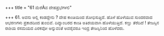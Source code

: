 +++
title = "61 ಮೆರೆÀವ ದೇಹಪ್ರಭೆಗಳಲಿ"

+++
61. ಅವನು ಅಲ್ಲಿ ಕಂಡದ್ದೇನು ? ದೇಹ ಕಾಂತಿಯಿಂದ ಶೋಭಿಸುತ್ತಿದೆ. ಹೊಳೆ ಹೊಳೆಯುವ ಸುಂದರವಾದ ಆಭರಣಗಳು ಪ್ರಕಾಶದಿಂದ ತುಂಬಿವೆ. ದಿವ್ಯಾಂಬರದ ಕಾಂತಿ ಅತಿಶಯವಾಗಿ ಹೊಳೆಯುತ್ತಿದೆ. ಕಣ್ಣು ತೆರೆದಿದೆ ! ತೇಜಸ್ಸಿನ ರಾಶಿಯ ರಸಮಯದ ಎರಕವೋ ಅನ್ನುವಂತೆ ಅವರೈವರೂ ಇಂದ್ರ ತೇಜಸ್ಸಿನಿಂದ ಹೊಳೆದರು.